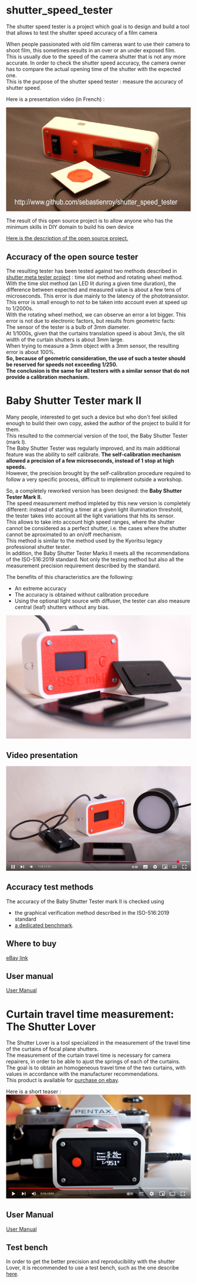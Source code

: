 # shutter_speed_tester

The shutter speed tester is a project which goal is to design and build a tool that allows to test the shutter speed accuracy of a film camera



When people passionated with old film cameras want to use their camera to shoot film, this sometimes results in an over or an under exposed film.  
This is usually due to the speed of the camera shutter that is not any more accurate. In order to check the shutter speed accuracy, the camera owner has to compare the actual opening time of the shutter with the expected one.  
This is the purpose of the shutter speed tester : measure the accuracy of shutter speed. 

Here is a presentation video (in French) :  

[![Presentation video in french](images/sst.jpg)](https://youtu.be/lsWC2Jt2cCw)

The result of this open source project is to allow anyone who has the minimum skills in DIY domain to build his own device

[Here is the description of the open source project.](project_description.md)

## Accuracy of the open source tester

The resulting tester has been tested against two methods described in [shutter meta tester project](https://github.com/sebastienroy/shutter_meta_tester) : time slot method and rotating wheel method.  
With the time slot method (an LED lit during a given time duration), the difference between expected and measured value is about a few tens of microseconds. This error is due mainly to the latency of the phototransistor. This error is small enough to not to be taken into account even at speed up to 1/2000s.  
With the rotating wheel method, we can observe an error a lot bigger. This error is not due to electronic factors, but results from geometric facts:  
The sensor of the tester is a bulb of 3mm diameter.  
At 1/1000s, given that the curtains translation speed is about 3m/s, the slit width of the curtain shutters is about 3mm large.  
When trying to measure a 3mm object with a 3mm sensor, the resulting error is about 100%.  
**So, because of geometric consideration, the use of such a tester should be reserved for speeds not exceeding 1/250.  
The conclusion is the same for all testers with a similar sensor that do not provide a calibration mechanism.**  

# Baby Shutter Tester mark II
Many people, interested to get such a device but who don't feel skilled enough to build their own copy, asked the author of the project to build it for them.  
This resulted to the commercial version of the tool, the Baby Shutter Tester (mark I).  
The Baby Shutter Tester was regularly improved, and its main additional feature was the ability to self calibrate.  **The self-calibration mechanism allowed a precision of a few microseconds, instead of 1 stop at high speeds.**  
However, the precision brought by the self-calibration procedure required to follow a very specific process, difficult to implement outside a workshop.  

So, a completely reworked version has been designed: the **Baby Shutter Tester Mark II.**  
The speed measurement method impleted by this new version is completely different: instead of starting a timer at a given light illumination threshold, the tester takes into account all the light variations that hits its sensor.  
This allows to take into account high speed ranges, where the shutter cannot be considered as a perfect shutter, i.e. the cases where the shutter cannot be aproximated to an on/off mechanism.  
This method is similar to the method used by the Kyoritsu legacy professional shutter tester.  
In addition, the Baby Shutter Tester Marks II meets all the recommendations of the ISO-516:2019 standard. Not only the testing method but also all the measurement precision requirement described by the standard.  

The benefits of this characteristics are the following:
- An extreme accuracy
- The accuracy is obtained without calibration procedure
- Using the optional light source with diffuser, the tester can also measure central (leaf) shutters without any bias.



![Baby Shutter Tester image](baby_shutter_tester/images/bst_mkII.jpg)

## Video presentation
[![Presentation YouTube](baby_shutter_tester/images/YoutTubeVideo.jpg)](https://youtu.be/JVzSVh_tT6g)  

## Accuracy test methods
The accuracy of the Baby Shutter Tester mark II is checked using 
- the graphical verification method described in the ISO-516:2019 standard
- [a dedicated benchmark](https://github.com/sebastienroy/shutter_meta_tester).
 
## Where to buy 
[eBay link](https://www.ebay.fr/itm/205397044799)

## User manual

[User Manual](https://github.com/sebastienroy/shutter_speed_tester/wiki/Shutter-Testers-documentation)

# Curtain travel time measurement: The Shutter Lover

The Shutter Lover is a tool specialized in the measurement of the travel time of the curtains of focal plane shutters.  
The measurement of the curtain travel time is necessary for camera repairers, in order to be able to ajust the springs of each of the curtains.  
The goal is to obtain an homogeneous travel time of the two curtains, with values in accordance with the manufacturer recommendations.  
This product is available for [purchase on ebay](https://www.ebay.fr/itm/204344103169).  

Here is a short teaser :  
[![Video of the Shutter Lover](shutter_lover/images/ShutterLoverVideoImage.jpg)](https://youtu.be/AOC1KYjHUho)

## User Manual  

[User Manual](https://github.com/sebastienroy/shutter_speed_tester/wiki/Shutter-Testers-documentation)

## Test bench

In order to get the better precision and reproducibility with the shutter Lover, it is recommended to use a test bench, such as the one describe [here](testbench/testbench.md).  
